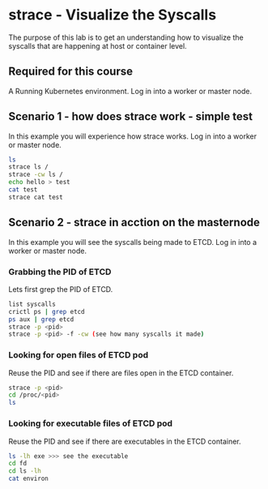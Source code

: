 # strace - Visualize the Syscalls
The purpose of this lab is to get an understanding how to visualize the syscalls that are happening at host or container level.

## Required for this course
A Running Kubernetes environment.
Log in into a worker or master node.

## Scenario 1 - how does strace work - simple test
In this example you will experience how strace works.
Log in into a worker or master node.

```bash
ls
strace ls /
strace -cw ls /
echo hello > test
cat test
strace cat test
```

## Scenario 2 - strace in acction on the masternode
In this example you will see the syscalls being made to ETCD.
Log in into a worker or master node.

### Grabbing the PID of ETCD
Lets first grep the PID of ETCD.

```bash
list syscalls
crictl ps | grep etcd
ps aux | grep etcd
strace -p <pid>
strace -p <pid> -f -cw (see how many syscalls it made)
```

### Looking for open files of ETCD pod
Reuse the PID and see if there are files open in the ETCD container.

```bash
strace -p <pid>
cd /proc/<pid>
ls
```

### Looking for executable files of ETCD pod
Reuse the PID and see if there are executables in the ETCD container.

```bash
ls -lh exe >>> see the executable
cd fd
cd ls -lh
cat environ
```